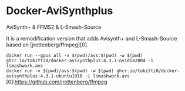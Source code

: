 # Docker-AviSynthplus
AviSynth+ &amp; FFMS2 &amp; L-Smash-Source

It is a remodification version that adds Avisynth+ and L-Smash-Source based on [jrottenberg/ffmpeg][0].

`docker run --gpus all -v $(pwd)/avs:$(pwd) -w $(pwd) ghcr.io/tobitti0/docker-avisynthplus:4.3.1-nvidia2004 -i lsmashwork.avs`  
`docker run -v $(pwd)/avs:$(pwd) -w $(pwd) ghcr.io/tobitti0/docker-avisynthplus:4.3.1-ubuntu1910 -i lsmashwork.avs`
[0]:https://github.com/jrottenberg/ffmpeg
